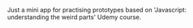 Just a mini app for practising prototypes based on 'Javascript: understanding the weird parts' Udemy course.
